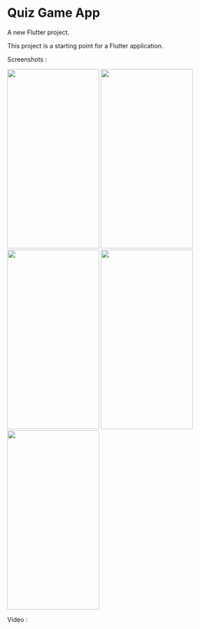 # Quiz Game App

A new Flutter project.


This project is a starting point for a Flutter application.


Screenshots : 

<p>
  <img src = "https://github.com/Janak67/quiz_game/assets/141834407/d87100bf-a0c1-408e-b2f4-7dac927209d6" height="410" width="210">
  <img src = "https://github.com/Janak67/quiz_game/assets/141834407/cdb2a2a9-b82b-4cb4-8353-c7565aa11961" height="410" width="210">
  <img src = "https://github.com/Janak67/quiz_game/assets/141834407/1d3f0cf7-78da-471d-986c-a0d036325f83" height="410" width="210">
  <img src = "https://github.com/Janak67/quiz_game/assets/141834407/b923cf43-2839-4c10-a536-1c1318465422" height="410" width="210">
  <img src = "https://github.com/Janak67/quiz_game/assets/141834407/d2550cd7-0e47-4ae8-8fb3-45216129050c" height="410" width="210">
</p>


Video :

